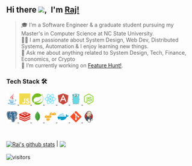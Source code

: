 <!--
**shahrk/shahrk** is a ✨ _special_ ✨ repository because its `README.md` (this file) appears on your GitHub profile.

Here are some ideas to get you started:

- 🔭 I’m currently working on ...
- 🌱 I’m currently learning ...
- 👯 I’m looking to collaborate on ...
- 🤔 I’m looking for help with ...
- 💬 Ask me about ...
- 📫 How to reach me: ...
- 😄 Pronouns: ...
- ⚡ Fun fact: ...
-->

## Hi there <img src="https://github.com/TheDudeThatCode/TheDudeThatCode/blob/master/Assets/Hi.gif" width="29px">,&nbsp; I'm [Raj!](https://www.rajshah.work) 

<!-- ### About Me 🚀 -->

>🎓  I’m a Software Engineer & a graduate student pursuing my Master's in Computer Science at NC State University.  
👨‍💻  I am passionate about System Design, Web Dev, Distributed Systems, Automation & I enjoy learning new things.  
💬  Ask me about anything related to System Design, Tech, Finance, Economics, or Crypto  
🔭  I’m currently working on [Feature Hunt!](https://github.com/shahrk/feature-hunt).  

### Tech Stack 🛠 

<p align="left"> 
  <a href="https://www.java.com" target="_blank">
    <img src="https://raw.githubusercontent.com/devicons/devicon/master/icons/java/java-original.svg" alt="java" width="30" height="30"/>
  </a>
  <a href="https://www.javascript.com" target="_blank"> 
    <img src="https://raw.githubusercontent.com/devicons/devicon/master/icons/javascript/javascript-plain.svg" alt="js" width="30" height="30"/>
  </a>
  <a href="https://www.spring.io" target="_blank">
    <img src="https://raw.githubusercontent.com/devicons/devicon/master/icons/spring/spring-original.svg" alt="react" width="30" height="30"/>
  </a>
  <a href="https://www.reactjs.org" target="_blank">
    <img src="https://raw.githubusercontent.com/devicons/devicon/master/icons/react/react-original.svg" alt="react" width="30" height="30"/>
  </a>
  <a href="https://www.angular.io" target="_blank">
    <img src="https://raw.githubusercontent.com/devicons/devicon/master/icons/angularjs/angularjs-plain.svg" alt="react" width="30" height="30"/>
  </a>
  <a href="https://golang.org" target="_blank"> 
    <img src="https://raw.githubusercontent.com/devicons/devicon/master/icons/go/go-original.svg" alt="go" width="30" height="30"/>
  </a>
  <a href="https://nodejs.org" target="_blank"> 
    <img src="https://raw.githubusercontent.com/devicons/devicon/master/icons/nodejs/nodejs-plain.svg" alt="go" width="30" height="30"/>
  </a>
</p>  
<p align="left"> 
  <a href="https://www.postgresql.org" target="_blank"> 
    <img src="https://raw.githubusercontent.com/devicons/devicon/master/icons/postgresql/postgresql-original.svg" alt="js" width="30" height="30"/>
  </a>
  <a href="https://www.redis.com" target="_blank"> 
    <img src="https://raw.githubusercontent.com/devicons/devicon/master/icons/redis/redis-plain.svg" alt="js" width="30" height="30"/>
  </a>
  <a href="https://www.mongodb.com" target="_blank"> 
    <img src="https://raw.githubusercontent.com/devicons/devicon/master/icons/mongodb/mongodb-original.svg" alt="js" width="30" height="30"/>
  </a>
  <a href="https://aws.amazon.com" target="_blank"> 
    <img src="https://raw.githubusercontent.com/devicons/devicon/master/icons/amazonwebservices/amazonwebservices-original.svg" alt="js" width="30" height="30"/>
  </a>
  <a href="https://www.docker.com" target="_blank"> 
    <img src="https://raw.githubusercontent.com/devicons/devicon/master/icons/docker/docker-plain.svg" alt="js" width="30" height="30"/>
  </a>
  <a href="https://www.git.com" target="_blank"> 
    <img src="https://raw.githubusercontent.com/devicons/devicon/master/icons/git/git-plain.svg" alt="js" width="30" height="30"/>
  </a>
  <a href="https://www.jenkins.io" target="_blank"> 
    <img src="https://raw.githubusercontent.com/devicons/devicon/master/icons/jenkins/jenkins-original.svg" alt="js" width="30" height="30"/>
  </a>
</p> 

</br>

<a href="https://github.com/anuraghazra/github-readme-stats"><img align="center" src="https://github-readme-stats.vercel.app/api?username=shahrk&show_icons=true&include_all_commits=true&hide_border=true" alt="Raj's github stats" /></a> | <a href="https://github.com/anuraghazra/github-readme-stats"><img align="center" src="https://github-readme-stats.vercel.app/api/top-langs/?username=shahrk&layout=compact&hide_border=true" /></a>
<br />
<br />
![visitors](https://visitor-badge.laobi.icu/badge?page_id=shahrk.shahrk)
